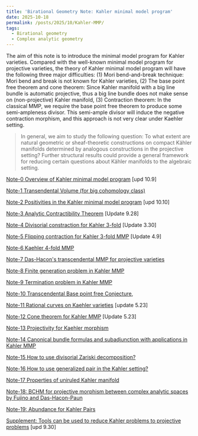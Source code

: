 ```yaml
---
title: 'Birational Geometry Note: Kahler minimal model program'
date: 2025-10-18
permalink: /posts/2025/10/Kahler-MMP/
tags:
  - Birational geometry
  - Complex analytic geometry
---
```


The aim of this note is to introduce the minimal model program for Kahler varieties. Compared with the well-known minimal model program for projective varieties, the theory of Kahler minimal model program will have the following three major difficulties: (1) Mori bend-and-break technique: Mori bend and break is not known for Kahler varieties, (2) The base point free theorem and cone theorem: Since Kahler manifold with a big line bundle is automatic projective, thus a big line bundle does not make sense on (non-projective) Kahler manifold, (3) Contraction theorem: In the classical MMP, we require the base point free theorem to produce some semi-ampleness divisor. This semi-ample divisor will induce the negative contraction morphism, and this approach is not very clear under Kaehler setting.

> In general, we aim to study the following question: To what extent are natural geometric or sheaf-theoretic constructions on compact Kähler manifolds determined by analogous constructions in the projective setting? Further structural results could provide a general framework for reducing certain questions about Kähler manifolds to the algebraic setting.


[Note-0 Overview of Kahler minimal model program](https://yilimath.github.io/files/Birational/KahlerMMP/Overview.pdf) [upd 10.9]

[Note-1 Transendental Volume (for big cohomology class)](https://yilimath.github.io/files/Birational/KahlerMMP/Volumes.pdf) 

[Note-2 Positivities in the Kahler minimal model program](https://yilimath.github.io/files/Birational/KahlerMMP/Positivities.pdf) [upd 10.10]


[Note-3 Analytic Contractibility Theorem](https://yilimath.github.io/files/Birational/KahlerMMP/Contractions.pdf) [Update 9.28]


[Note-4 Divisorial constraction for Kahler 3-fold](https://yilimath.github.io/files/Birational/KahlerMMP/DivisorialCont.pdf) [Update 3.30]

[Note-5 Flipping contraction for Kahler 3-fold MMP](https://yilimath.github.io/files/Birational/KahlerMMP/FlippingCont.pdf) [Update 4.9]

[Note-6 Kaehler 4-fold MMP](https://yilimath.github.io/files/Birational/KahlerMMP/Kahler4foldMMP.pdf)

[Note-7 Das-Hacon's transcendental MMP for projective varieties](https://yilimath.github.io/files/Birational/KahlerMMP/TransMMP.pdf)

[Note-8 Finite generation problem in Kahler MMP](https://yilimath.github.io/files/Birational/KahlerMMP/FinieGeneration.pdf)

[Note-9 Termination problem in Kahler MMP]()

[Note-10 Transcendental Base point free Conjecture](),

[Note-11 Rational curves on Kaehler varieties](https://yilimath.github.io/files/Birational/KahlerMMP/Rationalcurve.pdf) [update 5.23]

[Note-12 Cone theorem for Kahler MMP](https://yilimath.github.io/files/Birational/KahlerMMP/ConeTheorem.pdf) [Update 5.23]

[Note-13 Projectivity for Kaehler morphism]()

[Note-14 Canonical bundle formulas and subadjunction with applications in Kahler MMP]()

[Note-15 How to use divisorial Zariski decomposition?]()

[Note-16 How to use generalized pair in the Kahler setting?]()

[Note-17 Properties of uniruled Kahler manifold]()

[Note-18: BCHM for projective morphism between complex analytic spaces by Fujino and Das-Hacon-Paun]()

[Note-19: Abundance for Kahler Pairs]()

[Supplement: Tools can be used to reduce Kahler problems to projective problems](https://yilimath.github.io/files/Birational/KahlerMMP/Toolkits.pdf) [upd 9.30]

